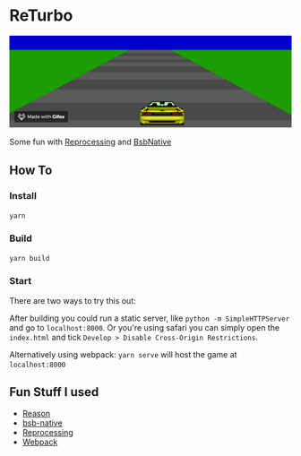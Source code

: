 # ReTurbo

![ReTurbo](public/assets/returbo2.gif)

Some fun with [Reprocessing](https://github.com/schmavery/reprocessing) and [BsbNative](https://github.com/bsansouci/bsb-native)

## How To
### Install
`yarn`

### Build
`yarn build`

### Start
There are two ways to try this out:

After building you could run a static server, like `python -m SimpleHTTPServer` and go to `localhost:8000`. Or you're using safari you can simply open the `index.html` and tick `Develop > Disable Cross-Origin Restrictions`.

Alternatively using webpack: `yarn serve` will host the game at `localhost:8000` 

## Fun Stuff I used

* [Reason](https://reasonml.github.io)
* [bsb-native](https://github.com/bsansouci/bucklescript)
* [Reprocessing](https://github.com/schmavery/reprocessing)
* [Webpack](https://github.com/webpack/webpack)
